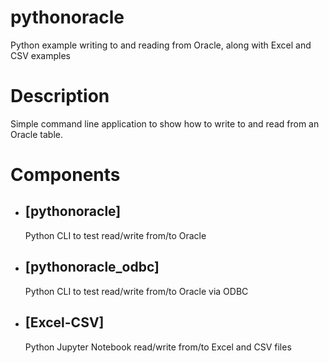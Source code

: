 # pythonoracle

Python example writing to and reading from Oracle, along with Excel and CSV examples

# Description

Simple command line application to show how to write to and read from an Oracle table.

# Components
- ## [pythonoracle]
    Python CLI to test read/write from/to Oracle
- ## [pythonoracle_odbc]
    Python CLI to test read/write from/to Oracle via ODBC
- ## [Excel-CSV]
    Python Jupyter Notebook read/write from/to Excel and CSV files